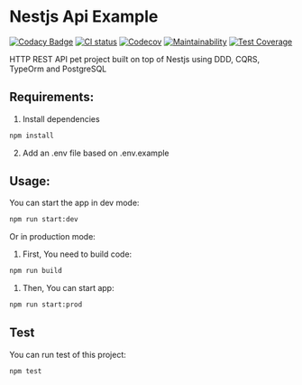 # Nestjs Api Example 

[![Codacy Badge](https://api.codacy.com/project/badge/Grade/acb933323b2148578f31b0c4c9384c08)](https://app.codacy.com/gh/Adrianmjim/nestjs-api-example?utm_source=github.com&utm_medium=referral&utm_content=Adrianmjim/nestjs-api-example&utm_campaign=Badge_Grade_Settings)
[![CI status](https://github.com/Adrianmjim/nestjs-api-example/workflows/CI/badge.svg)](https://github.com/Adrianmjim/nestjs-api-example/workflows/CI/badge.svg)
[![Codecov](https://codecov.io/gh/Adrianmjim/nestjs-api-example/branch/main/graph/badge.svg?token=NZTOJVAXEF)](https://codecov.io/gh/Adrianmjim/nestjs-api-example)
[![Maintainability](https://api.codeclimate.com/v1/badges/45beec08089bb0709306/maintainability)](https://codeclimate.com/github/Adrianmjim/nestjs-api-example/maintainability)
[![Test Coverage](https://api.codeclimate.com/v1/badges/45beec08089bb0709306/test_coverage)](https://codeclimate.com/github/Adrianmjim/nestjs-api-example/test_coverage)


HTTP REST API pet project built on top of Nestjs using DDD, CQRS, TypeOrm and PostgreSQL

## Requirements:

1. Install dependencies

```bash
npm install
```

2. Add an .env file based on .env.example


## Usage:

You can start the app in dev mode:
```bash
npm run start:dev
```

Or in production mode:

1. First, You need to build code:
```bash
npm run build
```

1. Then, You can start app:
```bash
npm run start:prod
```

## Test

You can run test of this project:
```bash
npm test
```

